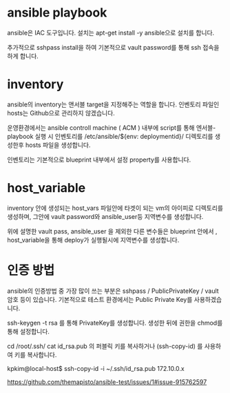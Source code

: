

# ansible playbook
  
  ansible은 IAC 도구입니다. 
  설치는 apt-get install -y ansible으로 설치를 합니다.
  
  추가적으로 sshpass install을 하여 기본적으로 vault password를 통해 ssh 접속을 하게 합니다.
  
# inventory

  ansible의 inventory는 앤서블 target을 지정해주는 역할을 합니다.
  인벤토리 파일인 hosts는 Github으로 관리하지 않겠습니다.
  
  운영환경에서는 ansible controll machine ( ACM ) 내부에 script를 통해 엔서블-playbook 실행 시 
  인벤토리를 /etc/ansible/${env: deploymentid}/ 디렉토리를 생성한후 
  hosts 파일을 생성합니다.
  
  인벤토리는 기본적으로 blueprint 내부에서 설정 property를 사용합니다.
  
# host_variable 

  inventory 안에 생성되는 host_vars 파일안에 타겟이 되는 vm의 아이피로 
  디렉토리를 생성하며, 그안에 vault password와 ansible_user등 지역변수를 생성합니다.
  
  위에 설명한 vault pass, ansible_user 을 제외한 다른 변수들은
  blueprint 안에서 , host_variable을 통해 deploy가 실행될시에 지역변수를 생성합니다.
  
# 인증 방법

  ansible의 인증방법 중 가장 많이 쓰는 부분은 sshpass / PublicPrivateKey / vault 암호 등이 있습니다.
  기본적으로 테스트 환경에서는 Public Private Key를 사용하겠습니다.
  
  ssh-keygen -t rsa 를 통해 PrivateKey를 생성합니다.
  생성한 뒤에 권한을 chmod를 통해 설정합니다.
  
  cd /root/.ssh/
  cat id_rsa.pub 의 퍼블릭 키를 복사하거나 (ssh-copy-id) 를 사용하여 키를 복사합니다.
  
  kpkim@local-host$ ssh-copy-id -i ~/.ssh/id_rsa.pub 172.10.0.x 
  
  
https://github.com/themapisto/ansible-test/issues/1#issue-915762597
